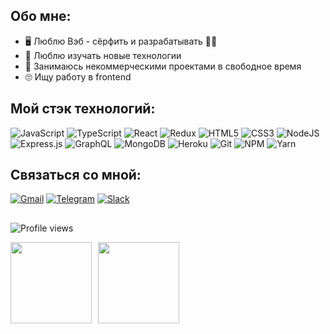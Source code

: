 ## Обо мне:
  * :desktop_computer: Люблю Вэб - сёрфить и  разрабатывать :surfing_man:
  * :robot: Люблю изучать новые технологии
  * :art: Занимаюсь некоммерческими проектами в свободное время
  * :roll_eyes: Ищу работу в frontend

## Мой стэк технологий: 
 ![JavaScript](https://img.shields.io/badge/javascript-%23323330.svg?style=for-the-badge&logo=javascript&logoColor=%23F7DF1E)
 ![TypeScript](https://img.shields.io/badge/typescript-%23007ACC.svg?style=for-the-badge&logo=typescript&logoColor=white)
 ![React](https://img.shields.io/badge/react-%2320232a.svg?style=for-the-badge&logo=react&logoColor=%2361DAFB)
 ![Redux](https://img.shields.io/badge/redux-%23593d88.svg?style=for-the-badge&logo=redux&logoColor=white)
 ![HTML5](https://img.shields.io/badge/html5-%23E34F26.svg?style=for-the-badge&logo=html5&logoColor=white)
 ![CSS3](https://img.shields.io/badge/css3-%231572B6.svg?style=for-the-badge&logo=css3&logoColor=white)
 ![NodeJS](https://img.shields.io/badge/node.js-6DA55F?style=for-the-badge&logo=node.js&logoColor=white)
 ![Express.js](https://img.shields.io/badge/express.js-%23404d59.svg?style=for-the-badge&logo=express&logoColor=%2361DAFB)
 ![GraphQL](https://img.shields.io/badge/-GraphQL-E10098?style=for-the-badge&logo=graphql&logoColor=white)
 ![MongoDB](https://img.shields.io/badge/MongoDB-%234ea94b.svg?style=for-the-badge&logo=mongodb&logoColor=white)
 ![Heroku](https://img.shields.io/badge/heroku-%23430098.svg?style=for-the-badge&logo=heroku&logoColor=white)
 ![Git](https://img.shields.io/badge/git-%23F05033.svg?style=for-the-badge&logo=git&logoColor=white)
 ![NPM](https://img.shields.io/badge/NPM-%23000000.svg?style=for-the-badge&logo=npm&logoColor=white)
	![Yarn](https://img.shields.io/badge/yarn-%232C8EBB.svg?style=for-the-badge&logo=yarn&logoColor=white)

## Связаться со мной:
[![Gmail](https://img.shields.io/badge/Gmail-D14836?style=for-the-badge&logo=gmail&logoColor=white)](mailto:larikov174@gmail.com)
[![Telegram](https://img.shields.io/badge/Telegram-2CA5E0?style=for-the-badge&logo=telegram&logoColor=white)](https://t.me/larikov174)
[![Slack](https://img.shields.io/badge/Slack-4A154B?style=for-the-badge&logo=slack&logoColor=white)](https://app.slack.com/client/TPV9DP0N4/CPMC6HQ1F/user_profile/U022HNBBUQY)
##
![Profile views](https://gpvc.arturio.dev/larikov174)
<div>
  <a href="https://github-readme-stats.vercel.app/api?username=larikov174&include_all_commits=true&count_private=true&show_icons=true&theme=react#gh-dark-mode-only">
    <img  align="left" height="130" style="margin-right: 10px" src="https://github-readme-stats.vercel.app/api?username=larikov174&include_all_commits=true&count_private=true&show_icons=true&theme=react" />
  </a>
   <a href="https://github-readme-stats.vercel.app/api?username=larikov174&include_all_commits=true&count_private=true&show_icons=true&theme=default#gh-light-mode-only">
    <img  align="left" height="130" style="margin-right: 10px" src="https://github-readme-stats.vercel.app/api?username=larikov174&include_all_commits=true&count_private=true&show_icons=true&theme=default" />
  </a>
</div>

